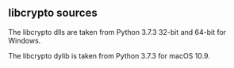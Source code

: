## libcrypto sources

The libcrypto dlls are taken from Python 3.7.3 32-bit and 64-bit for Windows.

The libcrypto dylib is taken from Python 3.7.3 for macOS 10.9.
